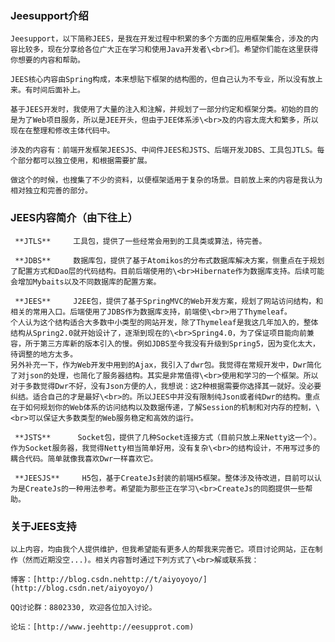 ### Jeesupport介绍
    
    Jeesupport，以下简称JEES，是我在开发过程中积累的多个方面的应用框架集合，涉及的内容比较多，现在分享给各位广大正在学习和使用Java开发者\<br>们。希望你们能在这里获得你想要的内容和帮助。

    JEES核心内容由Spring构成，本来想贴下框架的结构图的，但自己认为不专业，所以没有放上来。有时间后面补上。

    基于JEES开发时，我使用了大量的注入和注解，并规划了一部分约定和框架分类。初始的目的是为了Web项目服务，所以是JEE开头，但由于JEE体系涉\<br>及的内容太庞大和繁多，所以现在在整理和修改主体代码中。

    涉及的内容有：前端开发框架JEESJS、中间件JEES和JSTS、后端开发JDBS、工具包JTLS。每个部分都可以独立使用，和根据需要扩展。

    做这个的时候，也搜集了不少的资料，以便框架适用于复杂的场景。目前放上来的内容是我认为相对独立和完善的部分。

### JEES内容简介（由下往上）

     **JTLS**     工具包，提供了一些经常会用到的工具类或算法，待完善。
    
     **JDBS**     数据库包，提供了基于Atomikos的分布式数据库解决方案，侧重点在于规划了配置方式和Dao层的代码结构。目前后端使用的\<br>Hibernate作为数据库支持。后续可能会增加Mybaits以及不同数据库的配置方案。

     **JEES**     J2EE包，提供了基于SpringMVC的Web开发方案，规划了网站访问结构，和相关的常用入口。后端使用了JDBS作为数据库支持，前端使\<br>用了Thymeleaf。 
    个人认为这个结构适合大多数中小类型的网站开发，除了Thymeleaf是我这几年加入的，整体结构从Spring2.0就开始设计了，逐渐到现在的\<br>Spring4.0，为了保证项目能向前兼容，所于第三方库新的版本引入的慢。例如JDBS至今我没有升级到Spring5，因为变化太大，待调整的地方太多。
    另外补充一下，作为Web开发中用到的Ajax，我引入了dwr包。我觉得在常规开发中，Dwr简化了对json的处理，也简化了服务器结构。其实是非常值得\<br>使用和学习的一个框架。所以对于多数觉得Dwr不好，没有Json方便的人，我想说：这2种根据需要你选择其一就好。没必要纠结。适合自己的才是最好\<br>的。所以JEES中并没有限制纯Json或者纯Dwr的结构。重点在于如何规划你的Web体系的访问结构以及数据传递，了解Session的机制和对内存的控制，\<br>可以保证大多数类型的Web服务稳定和高效的运行。

     **JSTS**      Socket包，提供了几种Socket连接方式（目前只放上来Netty这一个）。作为Socket服务器，我觉得Netty相当简单好用，没有复杂\<br>的结构设计，不用写过多的耦合代码。简单就像我喜欢Dwr一样喜欢它。

     **JEESJS**     H5包，基于CreateJs封装的前端H5框架。整体涉及待改进，目前可以认为是CreateJs的一种用法参考。希望能为那些正在学习\<br>CreateJs的同胞提供一些帮助。

### 关于JEES支持


    以上内容，均由我个人提供维护，但我希望能有更多人的帮我来完善它。项目讨论网站，正在制作（然而近期没空...)。相关内容暂时通过下列方式了\<br>解或联系我：

    博客：[http://blog.csdn.nehttp://t/aiyoyoyo/](http://blog.csdn.net/aiyoyoyo/) 

    QQ讨论群：8802330, 欢迎各位加入讨论。

    论坛：[http://www.jeehttp://eesupprot.com)
    